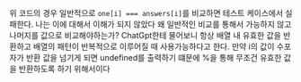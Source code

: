 위 코드의 경우 일반적으로 `one[i] === answers[i]`를 비교하면 테스트 케이스에서 실패한다. 나는 이에 대해서 이해가 되지 않았다 왜 일반적인 비교를 통해서 가능하지 않고 나머지를 값으로 비교해야하는가?
ChatGpt한테 물어보니 항상 배열 내 유효한 값을 반환하고 배열의 패턴이 반복적으로 이루어질 때 사용가능하다고 한다.
만약 i의 값이 수포자가 반환 값을 넘기게 되면 undefined를 출력하기 떄문에 %을 통해 무조건 유효한 값을 반환하도록 하기 위해서이다
